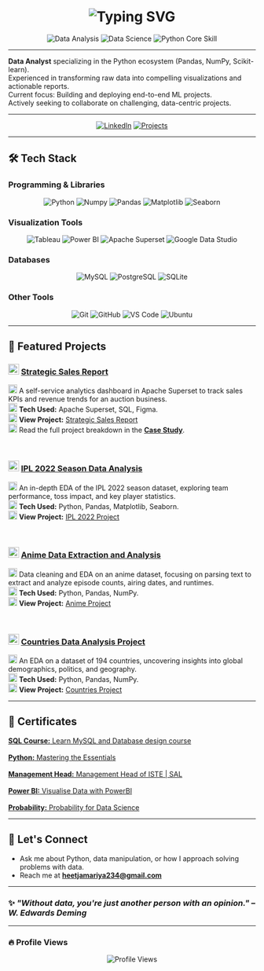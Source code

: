 <h1 align="center">
  <img src="https://readme-typing-svg.demolab.com?font=Fira+Code&pause=1000&color=007ACC&center=true&vCenter=true&width=435&lines=Hi+there%2C+I'm+Heet+Jamariya!;Welcome+to+my+GitHub+profile!" alt="Typing SVG" />
</h1>

<p align="center">
  <img src="https://img.shields.io/badge/Data_Analysis-Experience-007ACC?style=for-the-badge&logo=python&logoColor=white" alt="Data Analysis"/>
  <img src="https://img.shields.io/badge/Data_Science-Passionate-F28C28?style=for-the-badge&logo=jupyter&logoColor=white" alt="Data Science"/>
  <img src="https://img.shields.io/badge/Python-Core_Skill-3776AB?style=for-the-badge&logo=python&logoColor=white" alt="Python Core Skill"/>
</p>

---

<ul style="list-style-type: none; padding-left: 0;">
  <li><strong>Data Analyst</strong> specializing in the Python ecosystem (Pandas, NumPy, Scikit-learn).</li>
  <li>Experienced in transforming raw data into compelling visualizations and actionable reports.</li>
  <li>Current focus: Building and deploying end-to-end ML projects.</li>
  <li>Actively seeking to collaborate on challenging, data-centric projects.</li>
</ul>

---

<p align="center">
  <a href="https://www.linkedin.com/in/heet-jamariya"><img src="https://img.shields.io/badge/LinkedIn-%230077B5.svg?style=for-the-badge&logo=linkedin&logoColor=white" alt="LinkedIn"/></a>
  <a href="https://github.com/Heet-Jamariya?tab=repositories"><img src="https://img.shields.io/badge/Projects-000000?style=for-the-badge&logo=github&logoColor=white" alt="Projects"/></a>
</p>

---

## 🛠️ Tech Stack

### Programming & Libraries
<p align="center">
  <img src="https://img.shields.io/badge/Python-3776AB?style=for-the-badge&logo=python&logoColor=white" alt="Python"/>
  <img src="https://img.shields.io/badge/Numpy-013243?style=for-the-badge&logo=numpy&logoColor=white" alt="Numpy"/>
  <img src="https://img.shields.io/badge/Pandas-150458?style=for-the-badge&logo=pandas&logoColor=white" alt="Pandas"/>
  <img src="https://img.shields.io/badge/Matplotlib-313840?style=for-the-badge&logo=matplotlib&logoColor=white" alt="Matplotlib"/>
  <img src="https://img.shields.io/badge/Seaborn-3776AB?style=for-the-badge&logo=python&logoColor=white" alt="Seaborn"/>
</p>

### Visualization Tools
<p align="center">
  <img src="https://img.shields.io/badge/Tableau-E97627?style=for-the-badge&logo=tableau&logoColor=white" alt="Tableau"/>
  <img src="https://img.shields.io/badge/PowerBI-F2C811?style=for-the-badge&logo=powerbi&logoColor=black" alt="Power BI"/>
  <img src="https://img.shields.io/badge/Apache_Superset-00A4A6?style=for-the-badge&logo=apache%20superset&logoColor=white" alt="Apache Superset"/>
  <img src="https://img.shields.io/badge/Google%20Data%20Studio-F8AB00?style=for-the-badge&logo=google-data-studio&logoColor=black" alt="Google Data Studio"/>
</p>

### Databases
<p align="center">
  <img src="https://img.shields.io/badge/MySQL-4479A1?style=for-the-badge&logo=mysql&logoColor=white" alt="MySQL"/>
  <img src="https://img.shields.io/badge/PostgreSQL-4169E1?style=for-the-badge&logo=postgresql&logoColor=white" alt="PostgreSQL"/>
  <img src="https://img.shields.io/badge/SQLite-003B57?style=for-the-badge&logo=sqlite&logoColor=white" alt="SQLite"/>
</p>

### Other Tools
<p align="center">
  <img src="https://img.shields.io/badge/Git-F05032?style=for-the-badge&logo=git&logoColor=white" alt="Git"/>
  <img src="https://img.shields.io/badge/GitHub-181717?style=for-the-badge&logo=github&logoColor=white" alt="GitHub"/>
  <img src="https://img.shields.io/badge/VS_Code-007ACC?style=for-the-badge&logo=visualstudiocode&logoColor=white" alt="VS Code"/>
  <img src="https://img.shields.io/badge/Ubuntu-E95420?style=for-the-badge&logo=ubuntu&logoColor=white" alt="Ubuntu"/>
</p>

---

## 📌 Featured Projects

<ul style="list-style-type: none; padding-left: 0;">
  <li>
    <h3><img src="https://cdnjs.cloudflare.com/ajax/libs/twemoji/14.0.2/72x72/1f4c8.png" width="22"/> <a href="https://github.com/Heet-Jamariya/Strategic_Sales_Report">Strategic Sales Report</a></h3>
    <p>
      <img src="https://cdnjs.cloudflare.com/ajax/libs/twemoji/14.0.2/72x72/1f4ca.png" width="18"/> A self-service analytics dashboard in Apache Superset to track sales KPIs and revenue trends for an auction business. <br/>
      <img src="https://cdnjs.cloudflare.com/ajax/libs/twemoji/14.0.2/72x72/1f680.png" width="18"/> <strong>Tech Used:</strong> Apache Superset, SQL, Figma. <br/>
      <img src="https://cdnjs.cloudflare.com/ajax/libs/twemoji/14.0.2/72x72/1f310.png" width="18"/> <strong>View Project:</strong> <a href="https://github.com/Heet-Jamariya/Strategic_Sales_Report">Strategic Sales Report</a> <br/>
      <img src="https://cdnjs.cloudflare.com/ajax/libs/twemoji/14.0.2/72x72/1f4c4.png" width="18"/> Read the full project breakdown in the <a href="https://github.com/Heet-Jamariya/Strategic_Sales_Report/blob/main/CASE_STUDY.md"><strong>Case Study</strong></a>.
    </p>
  </li>
  <br/>
  <li>
    <h3><img src="https://cdnjs.cloudflare.com/ajax/libs/twemoji/14.0.2/72x72/1f3cf.png" width="22"/> <a href="https://github.com/Heet-Jamariya/IPL_2022">IPL 2022 Season Data Analysis</a></h3>
    <p>
      <img src="https://cdnjs.cloudflare.com/ajax/libs/twemoji/14.0.2/72x72/1f4ca.png" width="18"/> An in-depth EDA of the IPL 2022 season dataset, exploring team performance, toss impact, and key player statistics. <br/>
      <img src="https://cdnjs.cloudflare.com/ajax/libs/twemoji/14.0.2/72x72/1f680.png" width="18"/> <strong>Tech Used:</strong> Python, Pandas, Matplotlib, Seaborn. <br/>
      <img src="https://cdnjs.cloudflare.com/ajax/libs/twemoji/14.0.2/72x72/1f310.png" width="18"/> <strong>View Project:</strong> <a href="https://github.com/Heet-Jamariya/IPL_2022">IPL 2022 Project</a>
    </p>
  </li>
  <br/>
  <li>
    <h3><img src="https://cdnjs.cloudflare.com/ajax/libs/twemoji/14.0.2/72x72/1f365.png" width="22"/> <a href="https://github.com/Heet-Jamariya/Anime-Project">Anime Data Extraction and Analysis</a></h3>
    <p>
      <img src="https://cdnjs.cloudflare.com/ajax/libs/twemoji/14.0.2/72x72/1f4ca.png" width="18"/> Data cleaning and EDA on an anime dataset, focusing on parsing text to extract and analyze episode counts, airing dates, and runtimes. <br/>
      <img src="https://cdnjs.cloudflare.com/ajax/libs/twemoji/14.0.2/72x72/1f680.png" width="18"/> <strong>Tech Used:</strong> Python, Pandas, NumPy. <br/>
      <img src="https://cdnjs.cloudflare.com/ajax/libs/twemoji/14.0.2/72x72/1f310.png" width="18"/> <strong>View Project:</strong> <a href="https://github.com/Heet-Jamariya/Anime-Project">Anime Project</a>
    </p>
  </li>
  <br/>
  <li>
    <h3><img src="https://cdnjs.cloudflare.com/ajax/libs/twemoji/14.0.2/72x72/1f30d.png" width="22"/> <a href="https://github.com/Heet-Jamariya/Countries_Project">Countries Data Analysis Project</a></h3>
    <p>
      <img src="https://cdnjs.cloudflare.com/ajax/libs/twemoji/14.0.2/72x72/1f4ca.png" width="18"/> An EDA on a dataset of 194 countries, uncovering insights into global demographics, politics, and geography. <br/>
      <img src="https://cdnjs.cloudflare.com/ajax/libs/twemoji/14.0.2/72x72/1f680.png" width="18"/> <strong>Tech Used:</strong> Python, Pandas, NumPy. <br/>
      <img src="https://cdnjs.cloudflare.com/ajax/libs/twemoji/14.0.2/72x72/1f310.png" width="18"/> <strong>View Project:</strong> <a href="https://github.com/Heet-Jamariya/Countries_Project">Countries Project</a>
    </p>
  </li>
</ul>

---

## 📜 Certificates

<ul style="list-style-type: none; padding-left: 0;">
  <li><a href="https://moonshot.scaler.com/s/sl/xoKdk8QlWa?_gl=1*8n5oc*_gcl_au*NjYwMDEzMTYwLjE3NTE0NzIwMDQ.*FPAU*NjYwMDEzMTYwLjE3NTE0NzIwMDQ.*_ga*MTIzOTExNzY2OS4xNjg4OTI1NDU0*_ga_53S71ZZG1X*czE3NTI4NjMyNjIkbzE2MSRnMSR0MTc1Mjg2MzMwOCRqMTQkbDAkaDE1NzY2MTE4MjE."><strong>SQL Course:</strong> Learn MySQL and Database design course</a></li>
  <br/>
  <li><a href="https://moonshot.scaler.com/s/sl/YVNFdJaPnu?_gl=1*itrjdf*_gcl_au*MTcyNDI1NTUxNS4xNzE3Njg4ODI1*FPAU*ODM0ODM2NjUwLjE3MTYxMzc3Mjg.*_ga*MTIzOTExNzY2OS4xNjg4OTI1NDU0*_ga_53S71ZZG1X*MTcyMDcxOTMzMS43MC4xLjE3MjA3MjM1NjEuMC4wLjQ5Mjc1MDExOA.."><strong>Python:</strong> Mastering the Essentials</a></li>
  <br/>
  <li><a href="https://drive.google.com/file/d/1UgA0oNp55qXpwkJeqckRw71Vg_Whgq-C/view?usp=sharing"><strong>Management Head:</strong> Management Head of ISTE | SAL</a></li>
  <br/>
  <li><a href="https://learners.growthschool.io/certificate/ad22daf1-a875-4dc3-824c-cea1ca768881"><strong>Power BI:</strong> Visualise Data with PowerBI</a></li>
  <br/>
  <li><a href="https://drive.google.com/file/d/1aNCACAGD_k9tm_exZUFKWVfM0JgSq_3N/view?usp=sharing"><strong>Probability:</strong> Probability for Data Science</a></li>
</ul>

---

## 💬 Let's Connect
- Ask me about Python, data manipulation, or how I approach solving problems with data.
- Reach me at **heetjamariya234@gmail.com**

---

### ✨ _"Without data, you're just another person with an opinion." – W. Edwards Deming_

---

### 🔥 Profile Views
<p align="center">
  <img src="https://komarev.com/ghpvc/?username=Heet-Jamariya&label=Profile%20Views&color=0e75b6&style=flat" alt="Profile Views" />
</p>
